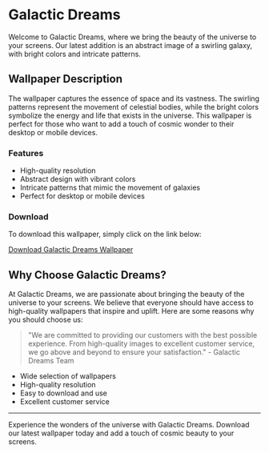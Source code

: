 <!--
Write me markdown content of website with wallpaper:

"An abstract image of a swirling galaxy, with bright colors and intricate patterns."

The header of the page should not be copy of the text but rather a real content of the website which is using this wallpaper.

- Feel free to use structure like headings, bullets, numbering, blockquotes, paragraphs, horizontal lines, etc.
- You can use formatting like bold or _italic_
- You can include UTF-8 emojis
- Links should be only #hash anchors (and you can refer to the document itself)
- Do not include images
-->

<!--font:Poppins-->

# Galactic Dreams

Welcome to Galactic Dreams, where we bring the beauty of the universe to your screens. Our latest addition is an abstract image of a swirling galaxy, with bright colors and intricate patterns. 

## Wallpaper Description

The wallpaper captures the essence of space and its vastness. The swirling patterns represent the movement of celestial bodies, while the bright colors symbolize the energy and life that exists in the universe. This wallpaper is perfect for those who want to add a touch of cosmic wonder to their desktop or mobile devices.

### Features

- High-quality resolution
- Abstract design with vibrant colors
- Intricate patterns that mimic the movement of galaxies
- Perfect for desktop or mobile devices

### Download

To download this wallpaper, simply click on the link below:

[Download Galactic Dreams Wallpaper](#)

## Why Choose Galactic Dreams?

At Galactic Dreams, we are passionate about bringing the beauty of the universe to your screens. We believe that everyone should have access to high-quality wallpapers that inspire and uplift. Here are some reasons why you should choose us:

> "We are committed to providing our customers with the best possible experience. From high-quality images to excellent customer service, we go above and beyond to ensure your satisfaction." - Galactic Dreams Team

- Wide selection of wallpapers
- High-quality resolution
- Easy to download and use
- Excellent customer service

---

Experience the wonders of the universe with Galactic Dreams. Download our latest wallpaper today and add a touch of cosmic beauty to your screens.
